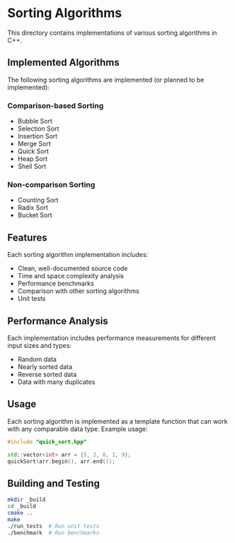 # Sorting Algorithms

This directory contains implementations of various sorting algorithms in C++.

## Implemented Algorithms

The following sorting algorithms are implemented (or planned to be implemented):

### Comparison-based Sorting
- Bubble Sort
- Selection Sort
- Insertion Sort
- Merge Sort
- Quick Sort
- Heap Sort
- Shell Sort

### Non-comparison Sorting
- Counting Sort
- Radix Sort
- Bucket Sort

## Features

Each sorting algorithm implementation includes:
- Clean, well-documented source code
- Time and space complexity analysis
- Performance benchmarks
- Comparison with other sorting algorithms
- Unit tests

## Performance Analysis

Each implementation includes performance measurements for different input sizes and types:
- Random data
- Nearly sorted data
- Reverse sorted data
- Data with many duplicates

## Usage

Each sorting algorithm is implemented as a template function that can work with any comparable data type. Example usage:

```cpp
#include "quick_sort.hpp"

std::vector<int> arr = {5, 2, 8, 1, 9};
quickSort(arr.begin(), arr.end());
```

## Building and Testing

```bash
mkdir _build
cd _build
cmake ..
make
./run_tests  # Run unit tests
./benchmark  # Run benchmarks
``` 